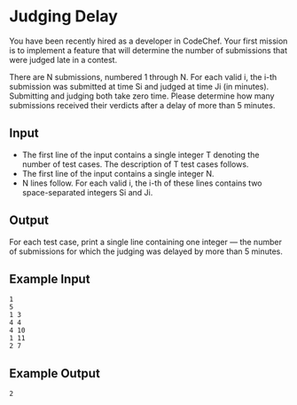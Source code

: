# Judging Delay

You have been recently hired as a developer in CodeChef. Your first mission is to implement a feature that will determine the number of submissions that were judged late in a contest.

There are N submissions, numbered 1 through N. For each valid i, the i-th submission was submitted at time Si and judged at time Ji (in minutes). Submitting and judging both take zero time. Please determine how many submissions received their verdicts after a delay of more than 5 minutes.

## Input

- The first line of the input contains a single integer T denoting the number of test cases. The description of T test cases follows.
- The first line of the input contains a single integer N.
- N lines follow. For each valid i, the i-th of these lines contains two space-separated integers Si and Ji.

## Output

For each test case, print a single line containing one integer — the number of submissions for which the judging was delayed by more than 5 minutes.

## Example Input

```
1
5
1 3
4 4
4 10
1 11
2 7
```

## Example Output

```
2
```
